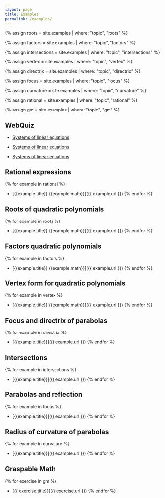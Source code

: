 ```yaml
---
layout: page
title: Examples
permalink: /examples/
---
```


{% assign roots = site.examples | where: "topic", "roots" %}

{% assign factors = site.examples | where: "topic", "factors" %}

{% assign intersections = site.examples | where: "topic", "intersections" %}

{% assign vertex = site.examples | where: "topic", "vertex" %}

{% assign directrix = site.examples | where: "topic", "directrix" %}

{% assign focus = site.examples | where: "topic", "focus" %}

{% assign curvature = site.examples | where: "topic", "curvature" %}

{% assign rational = site.examples | where: "topic", "rational" %}

{% assign gm = site.examples | where: "topic", "gm" %}

## WebQuiz

- [Systems of linear equations](https://jordanbell.info/WebQuiz/wq1.html)

- [Systems of linear equations](https://jordanbell.info/WebQuiz/wq2.html)

- [Systems of linear equations](https://jordanbell.info/WebQuiz/wq3.html)


## Rational expressions

{% for example in rational %}
- [{{example.title}} {{example.math}}]({{ example.url }})
{% endfor %}

## Roots of quadratic polynomials

{% for example in roots %}
- [{{example.title}} {{example.math}}]({{ example.url }})
{% endfor %}

## Factors quadratic polynomials

{% for example in factors %}
- [{{example.title}} {{example.math}}]({{ example.url }})
{% endfor %}

## Vertex form for quadratic polynomials

{% for example in vertex %}
- [{{example.title}} {{example.math}}]({{ example.url }})
{% endfor %}

## Focus and directrix of parabolas

{% for example in directrix %}
- [{{example.title}}]({{ example.url }})
{% endfor %}

## Intersections

{% for example in intersections %}
- [{{example.title}}]({{ example.url }})
{% endfor %}

## Parabolas and reflection

{% for example in focus %}
- [{{example.title}}]({{ example.url }})
{% endfor %}

## Radius of curvature of parabolas

{% for example in curvature %}
- [{{example.title}}]({{ example.url }})
{% endfor %}

## Graspable Math

{% for exercise in gm %}
- [{{ exercise.title}}]({{ exercise.url }})
{% endfor %}
